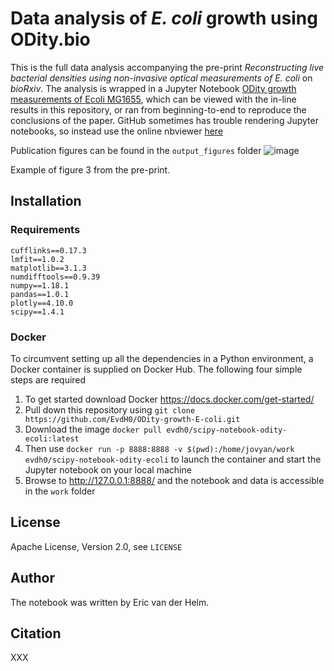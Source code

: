 
# Data analysis of _E. coli_ growth using ODity.bio
This is the full data analysis accompanying the pre-print _Reconstructing live bacterial densities using non-invasive optical measurements of E. coli_ on _bioRxiv_.
The analysis is wrapped in a Jupyter Notebook [ODity growth measurements of Ecoli MG1655](https://nbviewer.jupyter.org/github/EvdH0/ODity-growth-E-coli/blob/main/ODity%20growth%20measurements%20of%20Ecoli%20MG1655.ipynb), which can be viewed with the in-line results in this repository, or ran from beginning-to-end to reproduce the conclusions of the paper. 
GitHub sometimes has trouble rendering Jupyter notebooks, so instead use the online nbviewer [here](https://nbviewer.jupyter.org/github/EvdH0/ODity-growth-Ecoli/blob/main/ODity%20growth%20measurements%20of%20Ecoli%20MG1655.ipynb)


Publication figures can be found in the `output_figures` folder
![image](https://user-images.githubusercontent.com/5472957/121781228-19089500-cba4-11eb-97e4-21f7ea88c171.png)



Example of figure 3 from the pre-print.

## Installation
### Requirements
```
cufflinks==0.17.3
lmfit==1.0.2
matplotlib==3.1.3
numdifftools==0.9.39
numpy==1.18.1
pandas==1.0.1
plotly==4.10.0
scipy==1.4.1
```

### Docker
To circumvent setting up all the dependencies in a Python environment, a Docker container is supplied on Docker Hub. The following four simple steps are required

1.	To get started download Docker https://docs.docker.com/get-started/
2.	Pull down this repository using `git clone https://github.com/EvdH0/ODity-growth-E-coli.git`
3.	Download the image `docker pull evdh0/scipy-notebook-odity-ecoli:latest`
4.	Then use `docker run -p 8888:8888 -v $(pwd):/home/jovyan/work evdh0/scipy-notebook-odity-ecoli` to launch the container and start the Jupyter notebook on your local machine
5.	Browse to http://127.0.0.1:8888/ and the notebook and data is accessible in the `work` folder



## License
Apache License, Version 2.0, see `LICENSE`

## Author
The notebook was written by Eric van der Helm.

## Citation
XXX 

